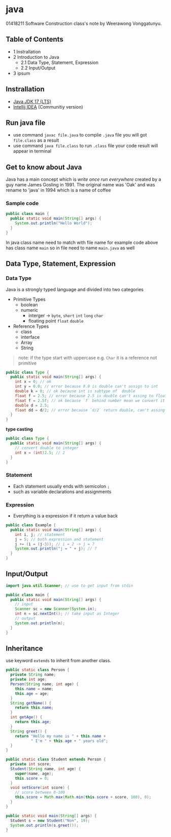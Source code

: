 # java

01418211 Software Construction class's note by Weerawong Vonggatunyu.

## Table of Contents

- 1 Instrallation
- 2 Introduction to Java
  - 2.1 Data Type, Statement, Expression
  - 2.2 Input/Output
- 3 ipsum

## Instrallation

- [Java JDK 17 (LTS)](https://www.oracle.com/java/technologies/javase/jdk17-archive-downloa)
- [Intellij IDEA](https://www.jetbrains.com/idea/download/) (Communitiy version)

## Run java file

- use command `javac file.java` to complie `.java` file you will got `file.class` as a result
- use command `java file.class` to run `.class` file your code result will appear in terminal

## Get to know about Java

Java has a main concept which is _write once run everywhere_ created by a guy name James Gosling in 1991. The original name was 'Oak' and was rename to 'java' in 1994 which is a name of coffee

### Sample code

```java
public class main {
  public static void main(String[] args) {
    System.out.println("Hello World");
  }
}
```

In java class name need to match with file name for example code above has class name `main` so in file need to name `main.java` as well

## Data Type, Statement, Expression

### Data Type

Java is a strongly typed language and divided into two categories

- Primitive Types
  - boolean
  - numeric
    - interger -> `byte`, `short` `int` `long` `char`
    - floating point `float` `double`
- Reference Types
  - class
  - interface
  - Array
  - String

> note: if the type start with uppercase e.g. `Char` it is a reference not primitive

```java
public class Type {
  public static void main(String[] args) {
    int x = 0; // ok
    int y = 0.0; // error because 0.0 is double can't assign to int
    double k = 0; // ok because int is subtype of  double
    float f = 2.5; // error because 2.5 is double can't assing to float
    float f = 2.5f; // ok because `f` behind number mean we convert it into float
    double d = 2.5;
    float dd = d/2; // error because `d/2` return double, can't assing to float
  }
}
```
**type casting**

```java
public class Type {
  public static void main(String[] args) {
    // convert double to integer
    int x = (int)2.5; // 2
  }
}
```



### Statement 
- Each statement usually ends with semicolon `;`
- such as variable declarations and assignments

### Expression
- Everything is a expression if it return a value back

```java
public class Example {
  public static void main(String[] args) {
    int i, j; // statement
    j = 5; // both expression and statement
    j += (i = (j-3)); // i = 2 -> j = 7
    System.out.println("j = " + j); // 7
  }
}
```

## Input/Output

```java
import java.util.Scanner; // use to get input from stdin

public class main {
  public static void main(String[] args) {
    // input
    Scanner sc = new Scanner(System.in);
    int n = sc.nextInt(); // take input as Integer
    // output
    System.out.println(n);
  }
}
```

## Inheritance

use keyword `extends` to inherit from another class.

```java
public static class Person {
  private String name;
  private int age;
  Person(String name, int age) {
    this.name = name;
    this.age = age;
  }
  String getName() {
    return this.name;
  }
  int getAge() {
    return this.age;
  }
  String greet() {
    return "Hello my name is " + this.name +
           " I'm " + this.age + " years old";
  }
}

public static class Student extends Person {
  private int score;
  Student(String name, int age) {
    super(name, age);
    this.score = 0;
  }
  void setScore(int score) {
    // score between 0-100
    this.score = Math.max(Math.min(this.score + score, 100), 0);
  }
}

public static void main(String[] args) {
  Student s = new Student("Non", 19);
  System.out.println(s.greet());
}
```
